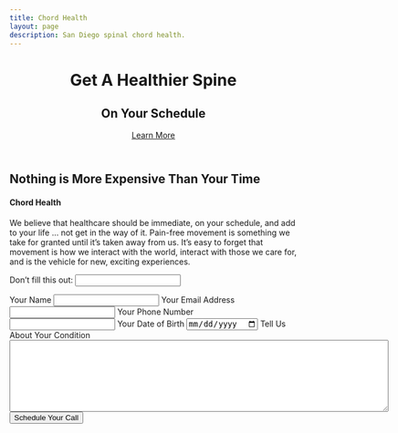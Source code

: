 ```yaml
---
title: Chord Health
layout: page
description: San Diego spinal chord health.
---
```


<!-- Chord Health Landing Page -->
<header id="chord-health">
  <div class="container">
    <div class="intro-text">
      <h1 class="intro-heading">Get A Healthier Spine</h1>
      <h2 class="intro-lead-in">On Your Schedule</h2>
      <a href="#location-content" class="page-scroll btn btn-xl">Learn More</a>
    </div>
  </div>
</header>
<section id="location-content">
  <div class="container">
    <div class="row">
      <div class="col-lg-7">
        <h2 class="section-heading">Nothing is More Expensive Than Your Time</h2>
        <h4 class="subheading">Chord Health</h4>
        <p class="text-muted">We believe that healthcare should be immediate, on your schedule, and add to your life ... not get in the way of it. Pain-free movement is something we take for granted until it’s taken away from us. It’s easy to forget that movement is how we interact with the world, interact with those we care for, and is the vehicle for new, exciting experiences.</p>
      </div>
      <div class="col-lg-5">
        <form name="chord-health-form" netlify-honeypot="surname" action="/thanks-schedule-chord-health/" netlify>
          <!-- Netlify honeypot field -->
          <p class='hidden'>
            <label>Don’t fill this out: <input name='surname'></label>
          </p>
          <!-- Standard form fields -->
          <div class="control-group form-group">
            <!-- Name field -->
            <label for="name">Your Name</label>
            <input type="text" name="name" id="name" class="form-control" required>
            <!-- Email field -->
            <label for="email">Your Email Address</label>
            <input type="email" name="email" id="email" class="form-control" required>
            <!-- Phone field -->
            <label for="phone">Your Phone Number</label>
            <input type="phone" name="phone" id="phone" class="form-control" required>
            <!-- DOB field -->
            <label for="dob">Your Date of Birth</label>
            <input type="date" name="DOB" id="dob" class="form-control" required>
            <!-- Textarea -->
            <label for="condition">Tell Us About Your Condition</label>
            <textarea name="condition" id="condition" class="form-control" maxlength="2000" rows="8" cols="80" required></textarea>
            <!-- Submit button -->
            <input type="submit" value="Schedule Your Call" class="btn btn-xl">
          </div>
        </form>
      </div>
    </div>
  </div>
</section>

